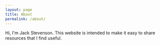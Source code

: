 ```yaml
---
layout: page
title: About
permalink: /about/
---
```


Hi, I'm Jack Stevenson. This website is intended to make it easy to share resources that I find useful.
